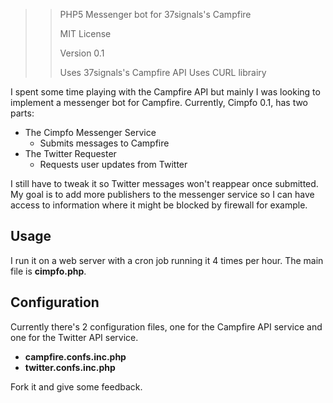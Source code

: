 >> PHP5 Messenger bot for 37signals's Campfire
>> 
>> MIT License
>>
>> Version 0.1
>> 
>> Uses 37signals's Campfire API
>> Uses CURL librairy

I spent some time playing with the Campfire API but mainly I was looking to implement a messenger bot for Campfire. Currently, Cimpfo 0.1, has two parts:

* The Cimpfo Messenger Service
	* Submits messages to Campfire
* The Twitter Requester
	* Requests user updates from Twitter

I still have to tweak it so Twitter messages won't reappear once submitted. My goal is to add more publishers to the messenger service so I can 
have access to information where it might be blocked by firewall for example.

## Usage

I run it on a web server with a cron job running it 4 times per hour. The main file is **cimpfo.php**.

## Configuration

Currently there's 2 configuration files, one for the Campfire API service and one for the Twitter API service.

* **campfire.confs.inc.php**
* **twitter.confs.inc.php**

Fork it and give some feedback.
